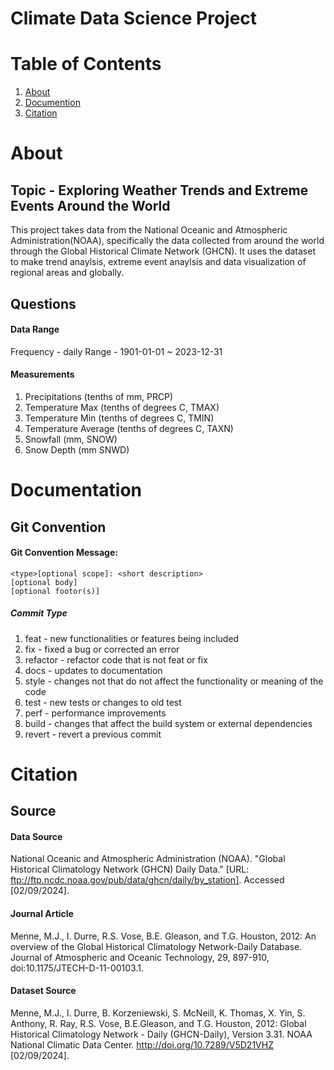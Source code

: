 # Climate Data Science Project

# Table of Contents
1. [About](#about)
2. [Documention](#documentation)
4. [Citation](#citation)

# About
## Topic - Exploring Weather Trends and Extreme Events Around the World

This project takes data from the National Oceanic and Atmospheric Administration(NOAA), specifically the data collected from around the world through the Global Historical Climate Network (GHCN). It uses the dataset to make trend anaylsis, extreme event anaylsis and data visualization of regional areas and globally. 

## Questions

#### Data Range
Frequency - daily
Range -  1901-01-01 ~ 2023-12-31

#### Measurements
1. Precipitations (tenths of mm, PRCP)
2. Temperature Max (tenths of degrees C, TMAX)
3. Temperature Min (tenths of degrees C, TMIN)
4. Temperature Average (tenths of degrees C, TAXN)
5. Snowfall (mm, SNOW)
6. Snow Depth (mm SNWD)

# Documentation

## Git Convention
#### Git Convention Message:

    <type>[optional scope]: <short description>
    [optional body]
    [optional footor(s)]
##### Commit Type
1. feat - new functionalities or features being included
2. fix - fixed a bug or corrected an error
3. refactor - refactor code that is not feat or fix
4. docs - updates to documentation
5. style - changes not that do not affect the functionality or meaning of the code
6. test - new tests or changes to old test
7. perf - performance improvements
9. build - changes that affect the build system or external dependencies
10. revert - revert a previous commit

# Citation
## Source
#### Data Source
National Oceanic and Atmospheric Administration (NOAA). "Global Historical Climatology Network (GHCN) Daily Data." [URL: ftp://ftp.ncdc.noaa.gov/pub/data/ghcn/daily/by_station]. Accessed [02/09/2024].

#### Journal Article
Menne, M.J., I. Durre, R.S. Vose, B.E. Gleason, and T.G. Houston, 2012:  An overview of the Global Historical Climatology Network-Daily Database.  Journal of Atmospheric and Oceanic Technology, 29, 897-910, doi:10.1175/JTECH-D-11-00103.1.

#### Dataset Source
Menne, M.J., I. Durre, B. Korzeniewski, S. McNeill, K. Thomas, X. Yin, S. Anthony, R. Ray, R.S. Vose, B.E.Gleason, and T.G. Houston, 2012: Global Historical Climatology Network - Daily (GHCN-Daily), Version 3.31. NOAA National Climatic Data Center. http://doi.org/10.7289/V5D21VHZ [02/09/2024].